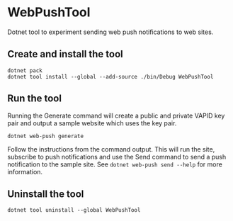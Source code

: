 # WebPushTool

Dotnet tool to experiment sending web push notifications to web sites.

## Create and install the tool

```
dotnet pack
dotnet tool install --global --add-source ./bin/Debug WebPushTool
```

## Run the tool

Running the Generate command will create a public and private VAPID key pair and output a sample
website which uses the key pair.

```
dotnet web-push generate
```

Follow the instructions from the command output. This will run the site, subscribe to push
notifications and use the Send command to send a push notification to the sample site. See `dotnet
web-push send --help` for more information.

## Uninstall the tool

```
dotnet tool uninstall --global WebPushTool
```

